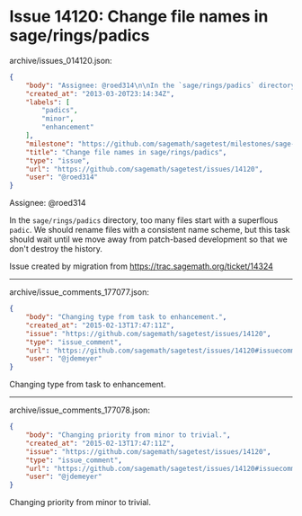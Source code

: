 # Issue 14120: Change file names in sage/rings/padics

archive/issues_014120.json:
```json
{
    "body": "Assignee: @roed314\n\nIn the `sage/rings/padics` directory, too many files start with a superflous `padic`.  We should rename files with a consistent name scheme, but this task should wait until we move away from patch-based development so that we don't destroy the history.\n\nIssue created by migration from https://trac.sagemath.org/ticket/14324\n\n",
    "created_at": "2013-03-20T23:14:34Z",
    "labels": [
        "padics",
        "minor",
        "enhancement"
    ],
    "milestone": "https://github.com/sagemath/sagetest/milestones/sage-wishlist",
    "title": "Change file names in sage/rings/padics",
    "type": "issue",
    "url": "https://github.com/sagemath/sagetest/issues/14120",
    "user": "@roed314"
}
```
Assignee: @roed314

In the `sage/rings/padics` directory, too many files start with a superflous `padic`.  We should rename files with a consistent name scheme, but this task should wait until we move away from patch-based development so that we don't destroy the history.

Issue created by migration from https://trac.sagemath.org/ticket/14324





---

archive/issue_comments_177077.json:
```json
{
    "body": "Changing type from task to enhancement.",
    "created_at": "2015-02-13T17:47:11Z",
    "issue": "https://github.com/sagemath/sagetest/issues/14120",
    "type": "issue_comment",
    "url": "https://github.com/sagemath/sagetest/issues/14120#issuecomment-177077",
    "user": "@jdemeyer"
}
```

Changing type from task to enhancement.



---

archive/issue_comments_177078.json:
```json
{
    "body": "Changing priority from minor to trivial.",
    "created_at": "2015-02-13T17:47:11Z",
    "issue": "https://github.com/sagemath/sagetest/issues/14120",
    "type": "issue_comment",
    "url": "https://github.com/sagemath/sagetest/issues/14120#issuecomment-177078",
    "user": "@jdemeyer"
}
```

Changing priority from minor to trivial.
